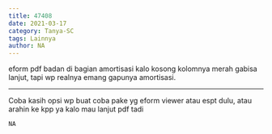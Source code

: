 ```yaml
---
title: 47408
date: 2021-03-17
category: Tanya-SC
tags: Lainnya
author: NA
---
```


eform pdf badan di bagian amortisasi kalo kosong kolomnya merah gabisa lanjut, tapi wp realnya emang gapunya amortisasi.

---

Coba kasih opsi wp buat coba pake yg eform viewer atau espt dulu, atau arahin ke kpp ya kalo mau lanjut pdf tadi

`NA`
